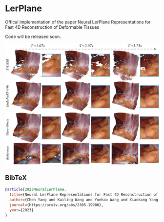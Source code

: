 # LerPlane
Offical implementation of the paper Neural LerPlane Representations for Fast 4D Reconstruction of Deformable Tissues

Code will be released soon.

<p align="center">
    <img src="teaser.png">
</p>

## BibTeX

```bibtex
@article{2023NeuralLerPlane,
  title={Neural LerPlane Representations for Fast 4D Reconstruction of Deformable Tissues},
  author={Chen Yang and Kailing Wang and Yuehao Wang and Xiaokang Yang and Wei Shen},
  journal={https://arxiv.org/abs/2305.19906},
  year={2023}
}
```
